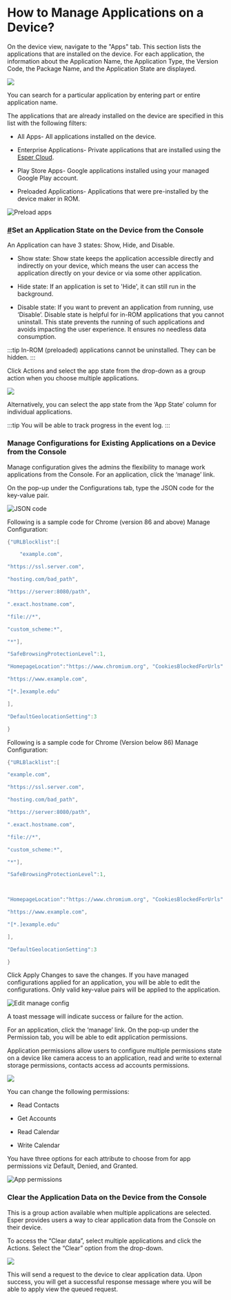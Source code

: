 # How to Manage Applications on a Device?

On the device view, navigate to the "Apps" tab. This section lists the applications that are installed on the device. For each application, the information about the Application Name, the Application Type, the Version Code, the Package Name, and the Application State are displayed.

![](./images/manageApps/1-manage.png)

You can search for a particular application by entering part or entire application name.

The applications that are already installed on the device are specified in this list with the following filters:

-   All Apps- All applications installed on the device.
    
-   Enterprise Applications- Private applications that are installed using the [Esper Cloud](../apps/upload-apps.md).
    
-   Play Store Apps- Google applications installed using your managed Google Play account.
    
-   Preloaded Applications- Applications that were pre-installed by the device maker in ROM.
    

![Preload apps](./images/manageApps/2-options.png)

### [#](https://console-docs.esper.io/devices-groups/apps-device.html#set-an-application-state-on-the-device-from-the-console)Set an Application State on the Device from the Console

An Application can have 3 states: Show, Hide, and Disable.

-   Show state: Show state keeps the application accessible directly and indirectly on your device, which means the user can access the application directly on your device or via some other application.
    
-   Hide state: If an application is set to 'Hide', it can still run in the background.
    
-   Disable state: If you want to prevent an application from running, use ‘Disable’. Disable state is helpful for in-ROM applications that you cannot uninstall. This state prevents the running of such applications and avoids impacting the user experience. It ensures no needless data consumption.
    

:::tip
In-ROM (preloaded) applications cannot be uninstalled. They can be hidden.
:::

Click Actions and select the app state from the drop-down as a group action when you choose multiple applications.

![](./images/manageApps/3-state.png)

Alternatively, you can select the app state from the ‘App State’ column for individual applications.


:::tip
You will be able to track progress in the event log.
:::


### Manage Configurations for Existing Applications on a Device from the Console

Manage configuration gives the admins the flexibility to manage work applications from the Console. For an application, click the ‘manage’ link.

On the pop-up under the Configurations tab, type the JSON code for the key-value pair.

![JSON code](./images/manageApps/4-manage.png)

Following is a sample code for Chrome (version 86 and above) Manage Configuration:

```java
{"URLBlocklist":[

    "example.com",

"https://ssl.server.com",

"hosting.com/bad_path",

"https://server:8080/path",

".exact.hostname.com",

"file://*",

"custom_scheme:*",

"*"],

"SafeBrowsingProtectionLevel":1,

"HomepageLocation":"https://www.chromium.org", "CookiesBlockedForUrls":[

"https://www.example.com",

"[*.]example.edu"

],

"DefaultGeolocationSetting":3

}
```

Following is a sample code for Chrome (Version below 86) Manage Configuration:

```java
{"URLBlacklist":[

"example.com",

"https://ssl.server.com",

"hosting.com/bad_path",

"https://server:8080/path",

".exact.hostname.com",

"file://*",

"custom_scheme:*",

"*"],

"SafeBrowsingProtectionLevel":1,

  

"HomepageLocation":"https://www.chromium.org", "CookiesBlockedForUrls":[

"https://www.example.com",

"[*.]example.edu"

],

"DefaultGeolocationSetting":3

}
```
Click Apply Changes to save the changes. If you have managed configurations applied for an application, you will be able to edit the configurations. Only valid key-value pairs will be applied to the application.

![Edit manage config](./images/manageApps/5-edit.png)

A toast message will indicate success or failure for the action.

For an application, click the ‘manage’ link. On the pop-up under the Permission tab, you will be able to edit application permissions.

Application permissions allow users to configure multiple permissions state on a device like camera access to an application, read and write to external storage permissions, contacts access ad accounts permissions.

![](./images/manageApps/6-permissions.png)

You can change the following permissions:

-   Read Contacts
    
-   Get Accounts
    
-   Read Calendar
    
-   Write Calendar
    

You have three options for each attribute to choose from for app permissions viz Default, Denied, and Granted.

![App permissions](./images/manageApps/7-access.png)

### Clear the Application Data on the Device from the Console

This is a group action available when multiple applications are selected. Esper provides users a way to clear application data from the Console on their device.

To access the “Clear data”, select multiple applications and click the Actions. Select the “Clear” option from the drop-down.

![](./images/manageApps/8-clear.png)

This will send a request to the device to clear application data. Upon success, you will get a successful response message where you will be able to apply view the queued request.
